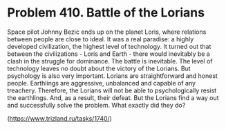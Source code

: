 # Problem 410. Battle of the Lorians 

Space pilot Johnny Bezic ends up on the planet Loris, where relations between people are close to ideal. It was a real paradise: a highly developed civilization, the highest level of technology. It turned out that between the civilizations - Loris and Earth - there would inevitably be a clash in the struggle for dominance. The battle is inevitable. The level of technology leaves no doubt about the victory of the Lorians. But psychology is also very important. Lorians are straightforward and honest people. Earthlings are aggressive, unbalanced and capable of any treachery. Therefore, the Lorians will not be able to psychologically resist the earthlings. And, as a result, their defeat. But the Lorians find a way out and successfully solve the problem. What exactly did they do?

(https://www.trizland.ru/tasks/1740/)